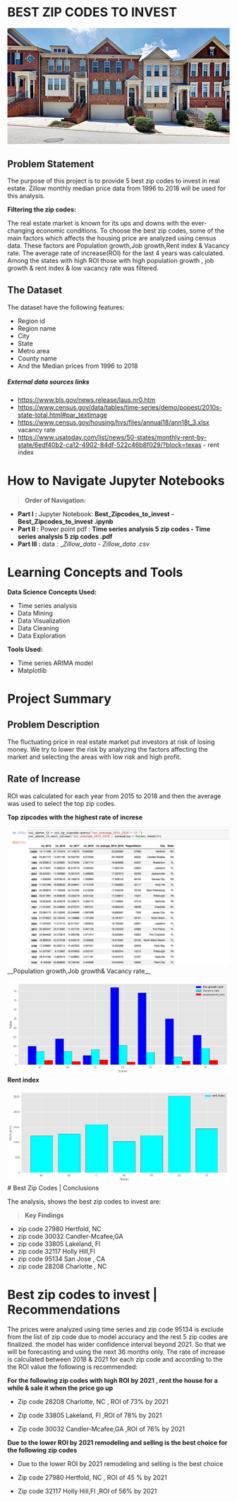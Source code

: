 # BEST ZIP CODES TO INVEST

<IMG SRC="./zipcodes_to_invest.png" ALT="zipcodes_to_invest">



## Problem Statement

The purpose of this project is to provide 5 best zip codes to invest in real estate. Zillow monthly median price data from 1996 to 2018 will be used for this analysis.

__Filtering the zip codes:__

The real estate market is known for its ups and downs with the ever-changing economic conditions. To choose the best zip codes, some of the main factors which affects the housing price are analyzed using census data. These factors are Population growth,Job growth,Rent index & Vacancy rate. The average rate of increase(ROI) for the last 4 years was calculated. Among the states with high ROI those with high population growth , job growth & rent index & low vacancy rate was filtered.

## The Dataset
The dataset have the following features:

- Region id
- Region name
- City
- State
- Metro area
- County name 
- And the Median prices from 1996 to 2018

##### External data sources links
- https://www.bls.gov/news.release/laus.nr0.htm
- https://www.census.gov/data/tables/time-series/demo/popest/2010s-state-total.html#par_textimage 
- https://www.census.gov/housing/hvs/files/annual18/ann18t_3.xlsx vacancy rate
- https://www.usatoday.com/list/news/50-states/monthly-rent-by-state/6edf40b2-ca12-4902-84df-522c46b8f029/?block=texas - rent index

 

# How to Navigate Jupyter Notebooks

> __Order of Navigation:__
- __Part I   :__ Jupyter Notebook: __Best_Zipcodes_to_invest - Best_Zipcodes_to_invest
.ipynb__
- __Part II  :__ Power point pdf : __Time series analysis 5 zip codes - Time series analysis 5 zip codes
.pdf__
- __Part III  :__ data : __Zillow_data - _Zillow_data
.csv__

# Learning Concepts and Tools

__Data Science Concepts Used:__
- Time series analysis
- Data Mining
- Data Visualization
- Data Cleaning
- Data Exploration


__Tools Used:__
- Time series ARIMA model
- Matplotlib 



# Project Summary

## Problem Description
The fluctuating price in real estate market put investors at risk of losing money. We try to lower the risk by analyzing the factors affecting the market and selecting the areas with low risk and high profit.

## Rate of Increase

ROI was calculated for each year from 2015 to 2018 and then the average was used to select the top zip codes. 

__Top zipcodes with the highest rate of increse__

<IMG SRC="./high_roi_zipcodes.png" ALT="high_roi_zipcodes">
__Population growth,Job growth& Vacancy rate__

<IMG SRC="./zipcode_growth.png" ALT="zipcode_growth">__Rent index__

<IMG SRC="./zipcode_rent_index.png" ALT="zipcode_rent_index"># Best Zip Codes | Conclusions

The analysis, shows the best zip codes to invest are: 

> __Key Findings__
- zip code 27980 Hertfold, NC
- zip code 30032 Candler-Mcafee,GA
- zip code 33805 Lakeland, Fl
- zip code 32117 Holly Hill,Fl
- zip code 95134  San Jose , CA
- zip code 28208  Charlotte , NC

# Best zip codes to invest | Recommendations

The prices were analyzed using time series and zip code 95134 is exclude from the list of zip code due to model accuracy and the rest 5 zip codes are finalized. the model has wider confidence interval beyond 2021. So that we will be forecasting and using the next 36 months only. The rate of increase is calculated between 2018 & 2021 for each zip code and according to the the ROI value the following is recommended:  

__For the following zip codes with high ROI by 2021 , rent the house for a while & sale it when the price go up__
 
  
- Zip code 28208 Charlotte, NC , ROI of 73% by 2021

- Zip code 33805 Lakeland, Fl ,ROI of 78% by 2021

- Zip code 30032 Candler-Mcafee,GA ,ROI of 76% by 2021



__Due to the lower ROI by 2021 remodeling and selling is the best choice for the following zip codes__
- Due to the lower ROI by 2021 remodeling and selling is the best choice

- Zip code 27980 Hertfold, NC , ROI of 45 % by 2021

- Zip code 32117 Holly Hill,Fl ,ROI of 56% by 2021
